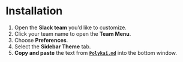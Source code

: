 # Installation

1. Open the **Slack team** you’d like to customize.
2. Click your team name to open the **Team Menu**.
3. Choose **Preferences**.
4. Select the **Sidebar Theme** tab.
5. **Copy and paste** the text from **[`Polykai.md`](https://github.com/adamgraham/polykai/blob/master/Slack/Polykai.md)** into the bottom window.
